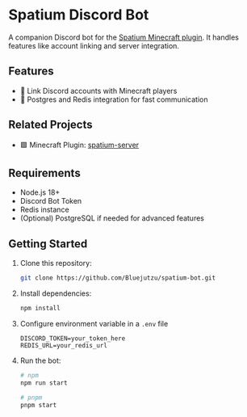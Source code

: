 # Spatium Discord Bot

A companion Discord bot for the [Spatium Minecraft plugin](https://github.com/Bluejutzu/spatium-server). It handles features like account linking and server integration.

## Features

- 🔗 Link Discord accounts with Minecraft players
- 📡 Postgres and Redis integration for fast communication

## Related Projects

- 🟩 Minecraft Plugin: [spatium-server](https://github.com/Bluejutzu/spatium-server)

## Requirements

- Node.js 18+
- Discord Bot Token
- Redis instance
- (Optional) PostgreSQL if needed for advanced features

## Getting Started

1. Clone this repository:
   ```bash
   git clone https://github.com/Bluejutzu/spatium-bot.git
   ```
2. Install dependencies:
   ```bash
   npm install
   ```
3. Configure environment variable in a `.env` file
   ```env
   DISCORD_TOKEN=your_token_here
   REDIS_URL=your_redis_url
   ```
4. Run the bot:
   ```bash
   # npm
   npm run start

   # pnpm
   pnpm start
   ```
